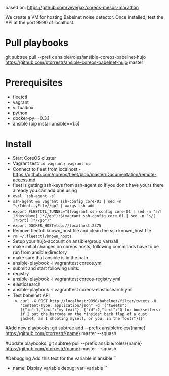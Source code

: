 based on: https://github.com/veverjak/coreos-mesos-marathon

We create a VM for hosting Babelnet noise detector. Once installed, test the API at the port 9990 of localhost.

# Pull playbooks
git subtree pull --prefix ansible/roles/ansible-coreos-babelnet-hujo https://github.com/ptorrestr/ansible-coreos-babelnet-hujo master

# Prerequisites

- fleetctl
- vagrant
- virtualbox
- python
 - docker-py==0.3.1
 - ansible (pip install ansible==1.5)

# Install

 - Start CoreOS cluster
  - Vagrant test: ``cd vagrant; vagrant up``
 - Connect to fleet from localhost - https://github.com/coreos/fleet/blob/master/Documentation/remote-access.md
  - fleet is getting ssh-keys from ssh-agent so if you don't have yours there already you can add one using
  - ``eval `ssh-agent -s` ``
  - ``ssh-agent && vagrant ssh-config core-01 | sed -n "s/IdentityFile//gp" | xargs ssh-add``
  - ``export FLEETCTL_TUNNEL="$(vagrant ssh-config core-01 | sed -n "s/[ ]*HostName[ ]*//gp"):$(vagrant ssh-config core-01 | sed -n "s/[ ]*Port[ ]*//gp")"``
  - ``export DOCKER_HOST=tcp://localhost:2375``
 - Remove fleetctl known\_host file and clean the ssh known\_host file
  - ``rm ~/.fleetctl/known_hosts`` 
 - Setup your hujo-account on ansible/group\_vars/all
 - make initial changes on coreos hosts, following commnads have to be run from ansible directory
  - make sure that ansible is in the path.
  - ansible-playbook -i vagranttest coreos.yml
 - submit and start following units:
  - registry
   - ansible-playbook -i vagranttest coreos-registry.yml
  - elasticsearch
   - ansible-playbook -i vagranttest coreos-elasticsearch.yml
 - Test babelnet API
   - `` curl -X POST http://localhost:9990/babelnet/filter/tweets -H "Content-Type: application/json" -d '{"tweets":[{"id":1,"text":"my text"}, {"id":2,"text":"Q for booksellers: if I put the barcode on the *inside* back flap of a dust jacket, am I shooting myself, or you, in the foot?"}]}'
     ``

#Add new playbooks:
git subtree add --prefix ansible/roles/{name} https://github.com/ptorrestr/{name} master --squash

#Update playbooks:
git subtree pull --prefix ansible/roles/{name} https://github.com/ptorrestr/{name} master --squash

#Debugging
Add this text for the variable in ansible
``
- name: Display variable
  debug: var=variable
``

